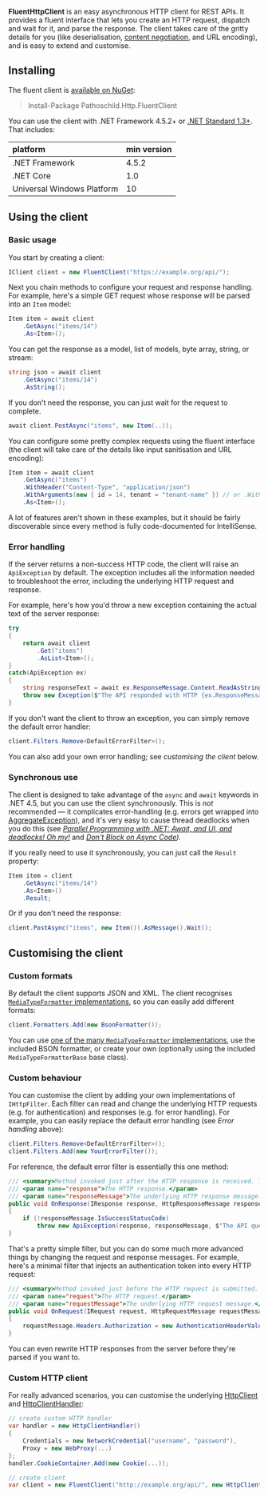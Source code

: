 **FluentHttpClient** is an easy asynchronous HTTP client for REST APIs. It provides a fluent interface that lets you create an HTTP request, dispatch and wait for it, and parse the response. The client takes care of the gritty details for you (like deserialisation, [content negotiation][], and URL encoding), and is easy to extend and customise.

## Installing
The fluent client is [available on NuGet][Pathoschild.Http.FluentClient]:
> Install-Package Pathoschild.Http.FluentClient

You can use the client with .NET Framework 4.5.2+ or [.NET Standard 1.3+](https://docs.microsoft.com/en-us/dotnet/articles/standard/library). That includes:

| platform                    | min version |
| :-------------------------- | :---------- |
| .NET Framework              | 4.5.2       |
| .NET Core                   | 1.0         |
| Universal Windows Platform  | 10          |

## Using the client
### Basic usage
You start by creating a client:

```c#
IClient client = new FluentClient("https://example.org/api/");
```

Next you chain methods to configure your request and response handling. For example, here's a simple GET request whose response will be parsed into an `Item` model:
```c#
Item item = await client
    .GetAsync("items/14")
    .As<Item>();
```

You can get the response as a model, list of models, byte array, string, or stream:
```c#
string json = await client
    .GetAsync("items/14")
    .AsString();
```

If you don't need the response, you can just wait for the request to complete.
```c#
await client.PostAsync("items", new Item(..));
```

You can configure some pretty complex requests using the fluent interface (the client will take care of the details like input sanitisation and URL encoding):
```c#
Item item = await client
    .GetAsync("items")
    .WithHeader("Content-Type", "application/json")
    .WithArguments(new { id = 14, tenant = "tenant-name" }) // or .WithArgument("id", 14).WithArgument("tenant", "tenant-name")
    .As<Item>();
```

A lot of features aren't shown in these examples, but it should be fairly discoverable since every method is fully code-documented for IntelliSense.

### Error handling
If the server returns a non-success HTTP code, the client will raise an `ApiException` by default. The exception includes all the information needed to troubleshoot the error, including the underlying HTTP request and response.

For example, here's how you'd throw a new exception containing the actual text of the server response:
```c#
try
{
    return await client
        .Get("items")
        .AsList<Item>();
}
catch(ApiException ex)
{
    string responseText = await ex.ResponseMessage.Content.ReadAsStringAsync();
    throw new Exception($"The API responded with HTTP {ex.ResponseMessage.StatusCode}: {responseText}");
}
```

If you don't want the client to throw an exception, you can simply remove the default error handler:
```c#
client.Filters.Remove<DefaultErrorFilter>();
```

You can also add your own error handling; see _customising the client_ below.


### Synchronous use
The client is designed to take advantage of the `async` and `await` keywords in .NET 4.5, but you can use the client synchronously. This is *not* recommended — it complicates error-handling (e.g. errors get wrapped into [AggregateException][]), and it's very easy to cause thread deadlocks when you do this (see _[Parallel Programming with .NET: Await, and UI, and deadlocks! Oh my!](http://blogs.msdn.com/b/pfxteam/archive/2011/01/13/10115163.aspx)_ and _[Don't Block on Async Code](http://blog.stephencleary.com/2012/07/dont-block-on-async-code.html))._

If you really need to use it synchronously, you can just call the `Result` property:
```c#
Item item = client
    .GetAsync("items/14")
    .As<Item>()
    .Result;
```

Or if you don't need the response:

```c#
client.PostAsync("items", new Item()).AsMessage().Wait();
```

## Customising the client
### Custom formats
By default the client supports JSON and XML. The client recognises [`MediaTypeFormatter` implementations][MediaTypeFormatter], so you can easily add different formats:
```c#
client.Formatters.Add(new BsonFormatter());
```

You can use [one of the many `MediaTypeFormatter` implementations](https://www.nuget.org/packages?q=MediaTypeFormatter), use the included BSON formatter, or create your own (optionally using the included `MediaTypeFormatterBase` base class).

### Custom behaviour
You can customise the client by adding your own implementations of `IHttpFilter`. Each filter can read and change the underlying HTTP requests (e.g. for authentication) and responses (e.g. for error handling). For example, you can easily replace the default error handling (see _Error handling_ above):
```c#
client.Filters.Remove<DefaultErrorFilter>();
client.Filters.Add(new YourErrorFilter());
```

For reference, the default error filter is essentially this one method:
```c#
/// <summary>Method invoked just after the HTTP response is received. This method can modify the incoming HTTP response.</summary>
/// <param name="response">The HTTP response.</param>
/// <param name="responseMessage">The underlying HTTP response message.</param>
public void OnResponse(IResponse response, HttpResponseMessage responseMessage)
{
    if (!responseMessage.IsSuccessStatusCode)
        throw new ApiException(response, responseMessage, $"The API query failed with status code {responseMessage.StatusCode}: {responseMessage.ReasonPhrase}");
}
```

That's a pretty simple filter, but you can do some much more advanced things by changing the request and response messages. For example, here's a minimal filter that injects an authentication token into every HTTP request:
```c#
/// <summary>Method invoked just before the HTTP request is submitted. This method can modify the outgoing HTTP request.</summary>
/// <param name="request">The HTTP request.</param>
/// <param name="requestMessage">The underlying HTTP request message.</param>
public void OnRequest(IRequest request, HttpRequestMessage requestMessage)
{
    requestMessage.Headers.Authorization = new AuthenticationHeaderValue("token", "...");
}
```

You can even rewrite HTTP responses from the server before they're parsed if you want to.

### Custom HTTP client
For really advanced scenarios, you can customise the underlying [HttpClient][] and [HttpClientHandler][]:
```c#
// create custom HTTP handler
var handler = new HttpClientHandler()
{
    Credentials = new NetworkCredential("username", "password"),
    Proxy = new WebProxy(...)
};
handler.CookieContainer.Add(new Cookie(...));

// create client
var client = new FluentClient("http://example.org/api/", new HttpClient(handler));
```

[AggregateException]: http://msdn.microsoft.com/en-us/library/system.aggregateexception.aspx
[HttpClient]: https://msdn.microsoft.com/en-us/library/system.net.http.httpclient.aspx
[HttpClientHandler]: http://msdn.microsoft.com/en-us/library/system.net.http.httpclienthandler.aspx
[MediaTypeFormatter]: http://msdn.microsoft.com/en-us/library/system.net.http.formatting.mediatypeformatter.aspx

[Json.NET]: http://james.newtonking.com/projects/json-net.aspx
[BSON]: https://en.wikipedia.org/wiki/BSON
[content negotiation]: http://en.wikipedia.org/wiki/Content_negotiation
[JSON]: https://en.wikipedia.org/wiki/JSON
[JSONP]: https://en.wikipedia.org/wiki/JSONP

[IClient]: https://github.com/Pathoschild/Pathoschild.FluentHttpClient/blob/master/Client/IClient.cs#L6
[IRequest]: https://github.com/Pathoschild/Pathoschild.FluentHttpClient/blob/master/Client/IRequest.cs#L12

[Pathoschild.Http.FluentClient]: https://nuget.org/packages/Pathoschild.Http.FluentClient
